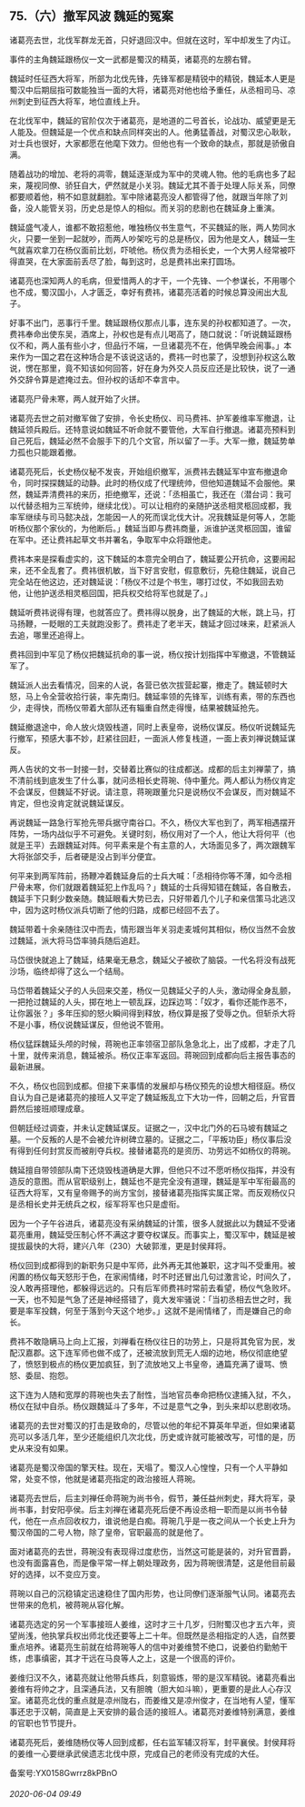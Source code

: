 ## 75.（六）撤军风波 魏延的冤案
诸葛亮去世，北伐军群龙无首，只好退回汉中。但就在这时，军中却发生了内讧。



事件的主角魏延跟杨仪一文一武都是蜀汉的精英，诸葛亮的左膀右臂。



魏延时任征西大将军，所部为北伐先锋，先锋军都是精锐中的精锐，魏延本人更是蜀汉中后期屈指可数能独当一面的大将，诸葛亮对他也给予重任，从丞相司马、凉州刺史到征西大将军，地位直线上升。



在北伐军中，魏延的官阶仅次于诸葛亮，是地道的二号首长，论战功、威望更是无人能及。但魏延是一个优点和缺点同样突出的人。他勇猛善战，对蜀汉忠心耿耿，对士兵也很好，大家都愿在他麾下效力。但他也有一个致命的缺点，那就是骄傲自满。



随着战功的增加、老将的凋零，魏延逐渐成为军中的灵魂人物。他的毛病也多了起来，蔑视同僚、骄狂自大，俨然就是小关羽。魏延尤其不善于处理人际关系，同僚都要顺着他，稍不如意就翻脸。军中除诸葛亮没人都管得了他，就跟当年除了刘备，没人能管关羽，历史总是惊人的相似。而关羽的悲剧也在魏延身上重演。



魏延盛气凌人，谁都不敢招惹他，唯独杨仪书生意气，不买魏延的账，两人势同水火，只要一坐到一起就吵，而两人吵架吃亏的总是杨仪，因为他是文人，魏延一生气就喜欢拿刀在杨仪面前比划，吓唬他。杨仪贵为丞相长史，一个大男人经常被吓得直哭，在大家面前丢尽了脸，每到这时，总是费祎出来打圆场。



诸葛亮也深知两人的毛病，但爱惜两人的才干，一个先锋、一个参谋长，不用哪个也不成，蜀汉国小，人才匮乏，幸好有费祎，诸葛亮活着的时候总算没闹出大乱子。



好事不出门，恶事行千里。魏延跟杨仪那点儿事，连东吴的孙权都知道了。一次，费祎奉命出使东吴，酒席上，孙权也是有点儿喝高了，随口就说：「听说魏延跟杨仪不和，两人虽有些小才，但品行不端，一旦诸葛亮不在，他俩早晚会闹事。」本来作为一国之君在这种场合是不该说这话的，费祎一时也蒙了，没想到孙权这么敢说，愣在那里，竟不知该如何回答，好在身为外交人员反应还是比较快，说了一通外交辞令算是遮掩过去。但孙权的话却不幸言中。



诸葛亮尸骨未寒，两人就开始了火拼。



诸葛亮去世之前对撤军做了安排，令长史杨仪、司马费祎、护军姜维率军撤退，让魏延领兵殿后。还特意说如魏延不听命就不要管他，大军自行撤退。诸葛亮预料到自己死后，魏延必然不会服手下的几个文官，所以留了一手。大军一撤，魏延势单力孤也只能跟着撤。



诸葛亮死后，长史杨仪秘不发丧，开始组织撤军，派费祎去魏延军中宣布撤退命令，同时探探魏延的动静。此时的杨仪成了代理统帅，但他知道魏延不会服他。果然，魏延弄清费祎的来历，拒绝撤军，还说：「丞相虽亡，我还在（潜台词：我可以代替丞相为三军统帅，继续北伐）。可以让相府的亲随护送丞相灵柩回成都，我率军继续与司马懿决战，怎能因一人的死而误北伐大计。况我魏延是何等人，怎能听杨仪那个家伙的，为他断后。」魏延当即与费祎商量，派谁护送灵柩回国，谁留在军中。还让费祎起草文书并署名，争取军中众将跟他走。



费祎本来是探看虚实的，这下魏延的本意完全明白了，魏延要公开抗命，这要闹起来，还不全乱套了。费祎很机敏，当下好言安慰，假意敷衍，先稳住魏延，说自己完全站在他这边，还对魏延说：「杨仪不过是个书生，哪打过仗，不如我回去劝他，让他护送丞相灵柩回国，把兵权交给将军也就是了。」



魏延听费祎说得有理，也就答应了。费祎得以脱身，出了魏延的大帐，跳上马，打马扬鞭，一眨眼的工夫就跑没影了。费祎走了老半天，魏延才回过味来，赶紧派人去追，哪里还追得上。



费祎回到中军见了杨仪把魏延抗命的事一说，杨仪按计划指挥中军撤退，不管魏延军了。



魏延派人出去看情况，回来的人说，各营已依次拔营起寨，撤走了。魏延顿时大怒，马上令全营收拾行装，率先南归。魏延率领的先锋军，训练有素，带的东西也少，走得快，而杨仪带着大部队还有辎重自然走得慢，结果被魏延抢先。



魏延撤退途中，命人放火烧毁栈道，同时上表皇帝，说杨仪谋反。杨仪听说魏延先行撤军，预感大事不妙，赶紧往回赶，一面派人修复栈道，一面上表刘禅说魏延谋反。



两人告状的文书一封接一封，交替着比赛似的往成都送。成都的后主刘禅蒙了，搞不清前线到底发生了什么事，就问丞相长史蒋琬、侍中董允。两人都认为杨仪肯定不会谋反，但魏延不好说。请注意，蒋琬跟董允只是说杨仪不会谋反，而对魏延不肯定，但也没肯定就说魏延谋反。



再说魏延一路急行军抢先带兵据守南谷口。不久，杨仪大军也到了，两军相遇摆开阵势，一场内战似乎不可避免。关键时刻，杨仪用对了一个人，他让大将何平（也就是王平）去跟魏延对阵。何平素来是个有主意的人，大场面见多了，两次跟魏军大将张郃交手，后者硬是没占到半分便宜。



何平来到两军阵前，扬鞭冲着魏延身后的士兵大喊：「丞相待你等不薄，如今丞相尸骨未寒，你们就跟着魏延犯上作乱吗？」魏延的士兵得知错在魏延，各自散去，魏延手下只剩少数亲随。魏延眼看大势已去，只好带着几个儿子和亲信策马北逃汉中，因为这时杨仪派兵切断了他的归路，成都已经回不去了。



魏延带着十余亲随往汉中而去，情形跟当年关羽走麦城何其相似，杨仪当然不会放过魏延，派大将马岱率骑兵随后追赶。



马岱很快就追上了魏延，结果毫无悬念，魏延父子被砍了脑袋。一代名将没有战死沙场，临终却得了这么一个结局。



马岱带着魏延父子的人头回来交差，杨仪一见魏延父子的人头，激动得全身乱颤，一把抢过魏延的人头，掷在地上一顿乱踩，边踩边骂：「奴才，看你还能作恶不，让你嚣张？」多年压抑的怒火瞬间得到释放，杨仪算是报了受辱之仇。但斩杀大将不是小事，杨仪说魏延谋反，但他说不管用。



杨仪猛踩魏延头颅的时候，蒋琬也正率领宿卫部队急急北上，出了成都，才走了几十里，就传来消息，魏延被杀。杨仪正率军返回。蒋琬回到成都向后主报告事态的最新进展。



不久，杨仪也回到成都。但接下来事情的发展却与杨仪预先的设想大相径庭。杨仪自认为自己是诸葛亮的接班人又平定了魏延叛乱立下大功一件，回朝之后，升官晋爵然后接班顺理成章。



但朝廷经过调查，并未认定魏延谋反。证据之一，汉中北门外的石马坡有魏延之墓。一个反叛的人是不会被允许树碑立墓的。证据之二，「平叛功臣」杨仪事后没有得到任何封赏反而被削夺兵权。接替诸葛亮的是资历、功劳远不如杨仪的蒋琬。



魏延擅自带领部队南下还烧毁栈道确是大罪，但他只不过不愿听杨仪指挥，并没有造反的意图。而从官职级别上，魏延也不是完全没有道理，魏延是军中军衔最高的征西大将军，又有皇帝赐予的尚方宝剑，接替诸葛亮指挥实属正常。而反观杨仪只是丞相长史并无统兵之权，绥军将军也只是虚衔。



因为一个子午谷进兵，诸葛亮没有采纳魏延的计策，很多人就据此以为魏延不受诸葛亮重用，魏延受压制心怀不满这才要夺权谋反。而事实上，蜀汉军中，魏延是被提拔最快的大将，建兴八年（230）大破郭淮，更是封侯拜将。



杨仪回到成都得到的新职务只是中军师，此外再无其他兼职，这才叫不受重用。被闲置的杨仪每天怒形于色，在家闹情绪，时不时还冒出几句过激言论，时间久了，没人敢再搭理他，都躲得远远的。只有后军师费祎时常前去看望，杨仪气急败坏。一天，也不知是气急了还是神经搭错了，竟大发牢骚说：「当初丞相去世之时，我要是率军投魏，何至于落到今天这个地步。」这就不是闹情绪了，而是嫌自己的命长。



费祎不敢隐瞒马上向上汇报，刘禅看在杨仪往日的功劳上，只是将其免官为民，发配汉嘉郡。这下连军师也做不成了，还被流放到荒无人烟的边地，杨仪彻底绝望了，愤怒到极点的杨仪更加疯狂，到了流放地又上书皇帝，通篇充满了谩骂、愤怒、委屈、抱怨。



这下连为人随和宽厚的蒋琬也失去了耐性，当地官员奉命把杨仪逮捕入狱，不久，杨仪在狱中自杀。杨仪跟魏延斗了多年，不过是意气之争，到头来却以悲剧收场。



诸葛亮的去世对蜀汉的打击是致命的，尽管以他的年纪不算英年早逝，但如果诸葛亮可以多活几年，至少还能组织几次北伐，历史或许就可能被改写，可惜的是，历史从来没有如果。



诸葛亮是蜀汉帝国的擎天柱。现在，天塌了。蜀汉人心惶惶，只有一个人平静如常，处变不惊，他就是诸葛亮指定的政治接班人蒋琬。



诸葛亮去世后，后主刘禅任命蒋琬为尚书令，假节，兼任益州刺史，拜大将军，录尚书事，封安阳亭侯。后主刘禅在诸葛亮死后便不再设丞相一职而是以尚书令替代，他在一点点回收权力，谁说他是白痴。蒋琬几乎是一夜之间从一个长史上升为蜀汉帝国的二号人物，除了皇帝，官职最高的就是他了。



面对诸葛亮的去世，蒋琬没有表现得过度悲伤，当然这可能是装的，对升官晋爵，也没有面露喜色，而是像平常一样上朝处理政务，因为蒋琬很清楚，这是他目前最好的选择，以不变应万变。



蒋琬以自己的沉稳镇定迅速稳住了国内形势，也让同僚们逐渐服气认同。诸葛亮去世带来的危机，被蒋琬从容化解。



诸葛亮选定的另一个军事接班人姜维，这时才三十几岁，归附蜀汉也才五六年，资望尚浅，他执掌兵权出师北伐还要等上二十年。但既然是丞相指定的人选，自然要重点培养。诸葛亮生前就在给蒋琬等人的信中对姜维赞不绝口，说姜伯约勤勉干练，虑事缜密，其才干远在马良等人之上，这是一个很高的评价。



姜维归汉不久，诸葛亮就让他带兵练兵，刻意锻炼，带的是汉军精锐。诸葛亮看出姜维有将帅之才，且深通兵法，又有胆魄（胆大如斗嘛），更重要的是此人心存汉室。诸葛亮北伐的重点就是凉州陇右，而姜维又是凉州俊才，在当地有人望，懂军事还忠于汉朝，简直是上天安排的最合适的接班人。诸葛亮对姜维特别满意，姜维的官职也节节提升。



诸葛亮死后，姜维随杨仪等人回到成都，任右监军辅汉将军，封平襄侯。封侯拜将的姜维一心要继承武侯遗志北伐中原，完成自己的老师没有完成的大任。



备案号:YX0158Gwrrz8kPBnO


###### 2020-06-04 09:49
